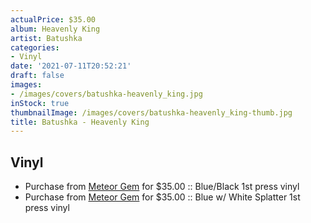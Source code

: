 ```yaml
---
actualPrice: $35.00
album: Heavenly King
artist: Batushka
categories:
- Vinyl
date: '2021-07-11T20:52:21'
draft: false
images:
- /images/covers/batushka-heavenly_king.jpg
inStock: true
thumbnailImage: /images/covers/batushka-heavenly_king-thumb.jpg
title: Batushka - Heavenly King
---
```


## Vinyl
* Purchase from [Meteor Gem](https://meteor-gem.com/products/batushka-heavenly-king-ep) for $35.00 :: Blue/Black 1st press vinyl
* Purchase from [Meteor Gem](https://meteor-gem.com/products/batushka-heavenly-king-ep) for $35.00 :: Blue w/ White Splatter 1st press vinyl
